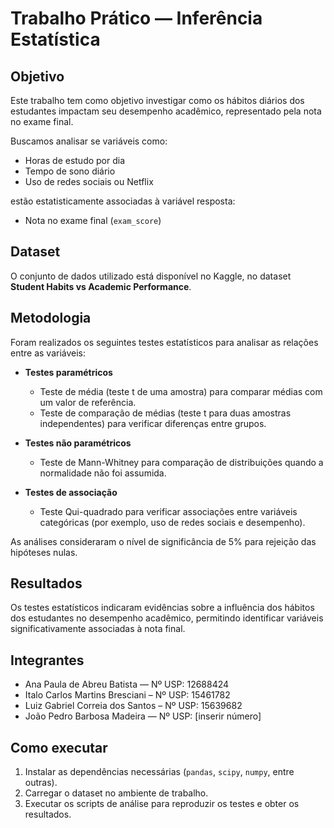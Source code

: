 # Trabalho Prático — Inferência Estatística

## Objetivo

Este trabalho tem como objetivo investigar como os hábitos diários dos estudantes impactam seu desempenho acadêmico, representado pela nota no exame final.

Buscamos analisar se variáveis como:

- Horas de estudo por dia  
- Tempo de sono diário  
- Uso de redes sociais ou Netflix  

estão estatisticamente associadas à variável resposta:

- Nota no exame final (`exam_score`)

## Dataset

O conjunto de dados utilizado está disponível no Kaggle, no dataset **Student Habits vs Academic Performance**.

## Metodologia

Foram realizados os seguintes testes estatísticos para analisar as relações entre as variáveis:

- **Testes paramétricos**  
  - Teste de média (teste t de uma amostra) para comparar médias com um valor de referência.  
  - Teste de comparação de médias (teste t para duas amostras independentes) para verificar diferenças entre grupos.

- **Testes não paramétricos**  
  - Teste de Mann-Whitney para comparação de distribuições quando a normalidade não foi assumida.

- **Testes de associação**  
  - Teste Qui-quadrado para verificar associações entre variáveis categóricas (por exemplo, uso de redes sociais e desempenho).

As análises consideraram o nível de significância de 5% para rejeição das hipóteses nulas.

## Resultados

Os testes estatísticos indicaram evidências sobre a influência dos hábitos dos estudantes no desempenho acadêmico, permitindo identificar variáveis significativamente associadas à nota final.

## Integrantes

- Ana Paula de Abreu Batista — Nº USP: 12688424  
- Italo Carlos Martins Bresciani – Nº USP: 15461782  
- Luiz Gabriel Correia dos Santos – Nº USP: 15639682  
- João Pedro Barbosa Madeira — Nº USP: [inserir número]

## Como executar

1. Instalar as dependências necessárias (`pandas`, `scipy`, `numpy`, entre outras).  
2. Carregar o dataset no ambiente de trabalho.  
3. Executar os scripts de análise para reproduzir os testes e obter os resultados.
